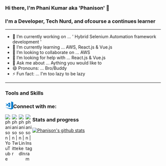 ### Hi there, I'm Phani Kumar aka 'Phanison' 👋

### I'm a Developer, Tech Nurd, and ofcourse a continues learner

---

- 🔭 I’m currently working on ... ' Hybrid Selenium Automation framework development '
- 🌱 I’m currently learning ... AWS, React.js & Vue.js
- 👯 I’m looking to collaborate on ... AWS
- 🤔 I’m looking for help with ... React.js & Vue.js
- 💬 Ask me about ... Aything you would like to
- 😄 Pronouns: ... Bro/Buddy
- ⚡ Fun fact: ... I'm too lazy to be lazy

---

### Tools and Skills
<img align="left" alt="Visual Studio Code" width="26px" src="https://raw.githubusercontent.com/github/explore/80688e429a7d4ef2fca1e82350fe8e3517d3494d/topics/visual-studio-code/visual-studio-code.png" />

### Connect with me:

[<img align="left" alt="phanison | YouTube" width="22px" src="https://cdn.jsdelivr.net/npm/simple-icons@v3/icons/youtube.svg" />][youtube]
[<img align="left" alt="phanison | Twitter" width="22px" src="https://cdn.jsdelivr.net/npm/simple-icons@v3/icons/twitter.svg" />][twitter]
[<img align="left" alt="phanison | LinkedIn" width="22px" src="https://cdn.jsdelivr.net/npm/simple-icons@v3/icons/linkedin.svg" />][linkedin]
[<img align="left" alt="phanison | Instagram" width="22px" src="https://cdn.jsdelivr.net/npm/simple-icons@v3/icons/instagram.svg" />][instagram]


### Stats and progress
[![Phanison's github stats](https://github-readme-stats.vercel.app/api?username=phanison898)](https://github.com/phanison898)

[twitter]: https://twitter.com/phanison225
[youtube]: https://youtube.com/channel/UC4FAldAo2Ow_2F447yggcqA
[instagram]: https://www.instagram.com/phanison225/
[linkedin]: https://www.linkedin.com/in/phanison225/
